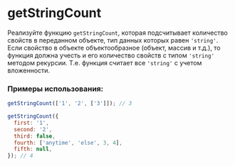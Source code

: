 # getStringCount

Реализуйте функцию `getStringCount`, которая подсчитывает количество свойств в переданном объекте, тип данных которых равен `'string'`. Если свойство в объекте объектообразное (объект, массив и т.д.), 
то функция должна учесть и его количество свойств с типом `'string'` методом рекурсии. Т.е. функция считает все `'string'` с учетом вложенности.

### Примеры использования:

```javascript
getStringCount(['1', '2', ['3']]); // 3

getStringCount({
  first: '1',
  second: '2',
  third: false,
  fourth: ['anytime', 'else', 3, 4],
  fifth: null,
}); // 4